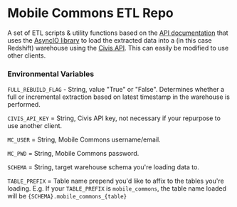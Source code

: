 # Mobile Commons ETL Repo

A set of ETL scripts & utility functions based on the [API documentation](https://community.uplandsoftware.com/hc/en-us/articles/204494185-REST-API) that uses the [AsyncIO library](https://docs.python.org/3/library/asyncio.html) to load the extracted data into a (in this case Redshift) warehouse using the [Civis API](https://civis-python.readthedocs.io/en/stable/). This can easily be modified to use other clients.

### Environmental Variables

`FULL_REBUILD_FLAG` - String, value "True" or "False". Determines whether a full or incremental extraction based on latest timestamp in the warehouse is performed.

`CIVIS_API_KEY` = String, Civis API key, not necessary if your repurpose to use another client.

`MC_USER` = String, Mobile Commons username/email.

`MC_PWD` = String, Mobile Commons password.

`SCHEMA` = String, target warehouse schema you're loading data to.

`TABLE_PREFIX` = Table name prepend you'd like to affix to the tables you're loading. E.g. If your `TABLE_PREFIX` is `mobile_commons`, the table name loaded will be `{SCHEMA}.mobile_commons_{table}`
